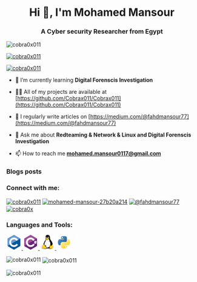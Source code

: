<h1 align="center">Hi 👋, I'm Mohamed Mansour</h1>
<h3 align="center">A Cyber security Researcher from Egypt</h3>

<p align="left"> <img src="https://komarev.com/ghpvc/?username=cobra0x011&label=Profile%20views&color=0e75b6&style=flat" alt="cobra0x011" /> </p>

<p align="left"> <a href="https://github.com/ryo-ma/github-profile-trophy"><img src="https://github-profile-trophy.vercel.app/?username=cobra0x011" alt="cobra0x011" /></a> </p>

<p align="left"> <a href="https://twitter.com/cobra0x011" target="blank"><img src="https://img.shields.io/twitter/follow/cobra0x011?logo=twitter&style=for-the-badge" alt="cobra0x011" /></a> </p>

- 🌱 I’m currently learning **Digital Forenscis Investigation**

- 👨‍💻 All of my projects are available at [https://github.com/Cobrax011/Cobrax011](https://github.com/Cobrax011/Cobrax011)

- 📝 I regularly write articles on [https://medium.com/@fahdmansour77](https://medium.com/@fahdmansour77)

- 💬 Ask me about **Redteaming & Network & Linux and Digital Forenscis Investigation**

- 📫 How to reach me **mohamed.mansour0117@gmail.com**

### Blogs posts
<!-- BLOG-POST-LIST:START -->
<!-- BLOG-POST-LIST:END -->

<h3 align="left">Connect with me:</h3>
<p align="left">
<a href="https://twitter.com/cobra0x011" target="blank"><img align="center" src="https://raw.githubusercontent.com/rahuldkjain/github-profile-readme-generator/master/src/images/icons/Social/twitter.svg" alt="cobra0x011" height="30" width="40" /></a>
<a href="https://linkedin.com/in/mohamed-mansour-27b20a214" target="blank"><img align="center" src="https://raw.githubusercontent.com/rahuldkjain/github-profile-readme-generator/master/src/images/icons/Social/linked-in-alt.svg" alt="mohamed-mansour-27b20a214" height="30" width="40" /></a>
<a href="https://medium.com/@fahdmansour77" target="blank"><img align="center" src="https://raw.githubusercontent.com/rahuldkjain/github-profile-readme-generator/master/src/images/icons/Social/medium.svg" alt="@fahdmansour77" height="30" width="40" /></a>
<a href="https://discord.gg/cobra0x" target="blank"><img align="center" src="https://raw.githubusercontent.com/rahuldkjain/github-profile-readme-generator/master/src/images/icons/Social/discord.svg" alt="cobra0x" height="30" width="40" /></a>
</p>

<h3 align="left">Languages and Tools:</h3>
<p align="left"> <a href="https://www.cprogramming.com/" target="_blank" rel="noreferrer"> <img src="https://raw.githubusercontent.com/devicons/devicon/master/icons/c/c-original.svg" alt="c" width="40" height="40"/> </a> <a href="https://www.w3schools.com/cs/" target="_blank" rel="noreferrer"> <img src="https://raw.githubusercontent.com/devicons/devicon/master/icons/csharp/csharp-original.svg" alt="csharp" width="40" height="40"/> </a> <a href="https://www.linux.org/" target="_blank" rel="noreferrer"> <img src="https://raw.githubusercontent.com/devicons/devicon/master/icons/linux/linux-original.svg" alt="linux" width="40" height="40"/> </a> <a href="https://www.python.org" target="_blank" rel="noreferrer"> <img src="https://raw.githubusercontent.com/devicons/devicon/master/icons/python/python-original.svg" alt="python" width="40" height="40"/> </a> </p>

<p><img align="left" src="https://github-readme-stats.vercel.app/api/top-langs?username=cobra0x011&show_icons=true&locale=en&layout=compact" alt="cobra0x011" /></p>

<p>&nbsp;<img align="center" src="https://github-readme-stats.vercel.app/api?username=cobra0x011&show_icons=true&locale=en" alt="cobra0x011" /></p>

<p><img align="center" src="https://github-readme-streak-stats.herokuapp.com/?user=cobra0x011&" alt="cobra0x011" /></p>

